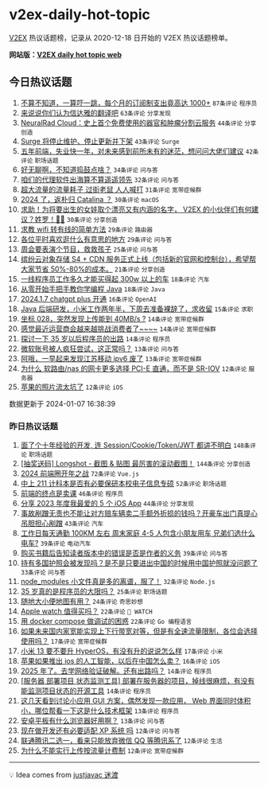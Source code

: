 # v2ex-daily-hot-topic

[V2EX](https://www.v2ex.com/) 热议话题榜，记录从 2020-12-18 日开始的 V2EX 热议话题榜单。

**网站版：[V2EX daily hot topic web](https://boojack.github.io/v2ex-daily-hot-topic-web/)**

## 今日热议话题

<!-- TODAY BEGIN -->

1. [不算不知道，一算吓一跳，每个月的订阅制支出竟高达 1000+](https://www.v2ex.com/t/1006566) `87条评论` `程序员`
1. [来说说你们认为信达雅的翻译吧](https://www.v2ex.com/t/1006550) `63条评论` `分享发现`
1. [NeuralRad Cloud：史上首个免费使用的器官和肿瘤分割云服务](https://www.v2ex.com/t/1006501) `44条评论` `分享创造`
1. [Surge 将停止维护、停止更新并下架](https://www.v2ex.com/t/1006529) `43条评论` `Surge`
1. [五年前端，失业快一年，对未来感到前所未有的迷茫，想问问大佬们建议](https://www.v2ex.com/t/1006524) `42条评论` `职场话题`
1. [好无聊啊，不知道捣鼓点啥？](https://www.v2ex.com/t/1006559) `34条评论` `问与答`
1. [咱们的代理软件出海算不算遥遥领先](https://www.v2ex.com/t/1006553) `32条评论` `问与答`
1. [超大流量的流量耗子 过街老鼠 人人喊打](https://www.v2ex.com/t/1006612) `31条评论` `宽带症候群`
1. [2024 了，返朴归 Catalina ？](https://www.v2ex.com/t/1006528) `30条评论` `macOS`
1. [求助！为将要出生的女娃取个漂亮又有内涵的名字， V2EX 的小伙伴们有何建议？姓罗！👧🎀](https://www.v2ex.com/t/1006573) `30条评论` `分享创造`
1. [求教 wifi 转有线的简单方法](https://www.v2ex.com/t/1006504) `29条评论` `路由器`
1. [各位平时喜欢逛什么有意思的地方](https://www.v2ex.com/t/1006532) `29条评论` `问与答`
1. [周会要表演个节目，救救孩子](https://www.v2ex.com/t/1006578) `25条评论` `问与答`
1. [缤纷云对象存储 S4 + CDN 服务正式上线（包括新的官网和控制台），希望帮大家节省 50%-80%的成本。](https://www.v2ex.com/t/1006572) `21条评论` `分享创造`
1. [一线程序员工作多久才能买得起 300w 以上的车](https://www.v2ex.com/t/1006642) `18条评论` `汽车`
1. [从零开始手把手教你学编程 Java](https://www.v2ex.com/t/1006599) `18条评论` `Java`
1. [2024.1.7 chatgpt plus 开通](https://www.v2ex.com/t/1006514) `16条评论` `OpenAI`
1. [Java 后端研发，小米工作两年半，下周去准备裸辞了，求收留](https://www.v2ex.com/t/1006622) `15条评论` `求职`
1. [坐标 028，突然发现上传能到 40MB/s ?](https://www.v2ex.com/t/1006632) `14条评论` `宽带症候群`
1. [感觉最近运营商会越来越挑战消费者了~~~~](https://www.v2ex.com/t/1006613) `14条评论` `宽带症候群`
1. [探讨一下 35 岁以后程序员的出路](https://www.v2ex.com/t/1006554) `14条评论` `程序员`
1. [微软账号被人疯狂尝试，这正常吗？](https://www.v2ex.com/t/1006618) `13条评论` `问与答`
1. [阿哦，一早起来发现江苏移动 ipv6 废了](https://www.v2ex.com/t/1006505) `13条评论` `宽带症候群`
1. [为什么 软路由/nas 的网卡更多选择 PCI-E 直通，而不是 SR-IOV](https://www.v2ex.com/t/1006569) `12条评论` `服务器`
1. [苹果的照片流太坑了](https://www.v2ex.com/t/1006517) `12条评论` `iOS`

数据更新于 2024-01-07 16:38:39

<!-- TODAY END -->

### 昨日热议话题

<!-- YESTERDAY BEGIN -->

1. [面了个十年经验的开发, 连 Session/Cookie/Token/JWT 都讲不明白](https://www.v2ex.com/t/1006401) `148条评论` `职场话题`
1. [[抽奖送码] Longshot - 截图 & 贴图 最厉害的滚动截图！](https://www.v2ex.com/t/1006341) `144条评论` `分享创造`
1. [2024 前端圈开年之战](https://www.v2ex.com/t/1006336) `72条评论` `Vue.js`
1. [中上 211 计科本是否有必要保研本校电子信息专硕](https://www.v2ex.com/t/1006334) `52条评论` `职场话题`
1. [前端的终点是卖课](https://www.v2ex.com/t/1006330) `46条评论` `程序员`
1. [分享 2023 年度我最爱的 5 个 iOS App](https://www.v2ex.com/t/1006335) `44条评论` `分享发现`
1. [事故剐蹭无责也不能让对方赔车辆卖二手额外折损的钱吗？开豪车出门真提心吊胆担心剐蹭](https://www.v2ex.com/t/1006345) `43条评论` `汽车`
1. [工作日每天通勤 100KM 左右 周末家庭 4-5 人包含小朋友用车 兄弟们选什么电车?](https://www.v2ex.com/t/1006418) `39条评论` `电动汽车`
1. [购买书籍后告知读者版本中的错误是否是作者的义务](https://www.v2ex.com/t/1006332) `39条评论` `问与答`
1. [持有多国护照会被发现吗？是不是只要进出中国的时候用中国护照就没问题了](https://www.v2ex.com/t/1006454) `33条评论` `问与答`
1. [node_modules 小文件真是多的离谱，服了！](https://www.v2ex.com/t/1006362) `32条评论` `Node.js`
1. [35 岁真的是程序员的大限吗？](https://www.v2ex.com/t/1006460) `25条评论` `职场话题`
1. [随地大小便地图有用？](https://www.v2ex.com/t/1006402) `24条评论` `奇思妙想`
1. [Apple watch 值得买吗？](https://www.v2ex.com/t/1006458) `22条评论` ` WATCH`
1. [用 docker compose 做调试的困惑](https://www.v2ex.com/t/1006370) `22条评论` `Go 编程语言`
1. [如果未来国内家宽能实现上下行带宽对等，但是有全速流量限制，各位会选择使用吗？](https://www.v2ex.com/t/1006485) `17条评论` `宽带症候群`
1. [小米 13 要不要升 HyperOS，有没有升的说说怎么样](https://www.v2ex.com/t/1006390) `17条评论` `小米`
1. [苹果如果推出 ios 的人工智能，以后在中国怎么卖？](https://www.v2ex.com/t/1006361) `16条评论` `iOS`
1. [2025 年了。去学网络验证破解。还有出路吗？](https://www.v2ex.com/t/1006481) `14条评论` `程序员`
1. [[服务器 部署项目 状态监测工具] 部署在服务器的项目，掉线很麻烦，有没有能监测项目状态的开源工具](https://www.v2ex.com/t/1006404) `14条评论` `程序员`
1. [这几天看到讨论小应用 GUI 方案，偶然发现一款应用， Web 界面同时体积小，哪位帮看一下这是什么技术框架](https://www.v2ex.com/t/1006437) `13条评论` `程序员`
1. [安卓平板有什么浏览器好用啊？](https://www.v2ex.com/t/1006412) `13条评论` `问与答`
1. [现在做开发还有必要适配 XP 系统 吗](https://www.v2ex.com/t/1006453) `12条评论` `问与答`
1. [联通腾讯二选一，看来只能放弃微信 QQ 等腾讯系了](https://www.v2ex.com/t/1006438) `12条评论` `生活`
1. [为什么不能实行上传按流量计费制](https://www.v2ex.com/t/1006427) `12条评论` `宽带症候群`

<!-- YESTERDAY END -->

---

💡 Idea comes from [justjavac 迷渡](https://github.com/justjavac/)
